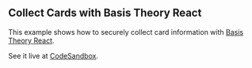 ## Collect Cards with Basis Theory React


This example shows how to securely collect card information with [Basis Theory React](https://github.com/Basis-Theory/basis-theory-react).

See it live at [CodeSandbox](https://codesandbox.io/embed/github/Basis-Theory/basis-theory-js-examples/tree/master/collect-cards-with-elements-react?module=/src/App.tsx,/src/CheckoutForm.tsx).
